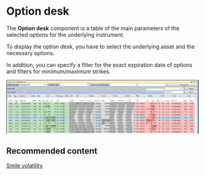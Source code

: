 # Option desk

The **Option desk** component is a table of the main parameters of the selected options for the underlying instrument.

To display the option desk, you have to select the underlying asset and the necessary options.

In addition, you can specify a filter for the exact expiration date of options and filters for minimum\/maximum strikes.

![Terminal option desk 00](../images/Terminal_option_desk_00.png)

## Recommended content

[Smile volatility](Terminal_smile_of_volatility.md)
